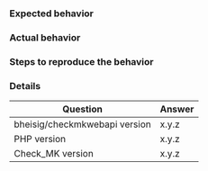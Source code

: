 <!--
Please note:

1.  Fill in this template according to your issue.
2.  Post code as text (using proper markup). Do not post screenshots of code.
-->

### Expected behavior

<!-- Insert text -->


### Actual behavior

<!-- Insert text -->


### Steps to reproduce the behavior

<!-- Insert text -->


### Details

| Question                      | Answer            |
| ----------------------------- | ----------------- |
| bheisig/checkmkwebapi version | x.y.z             |
| PHP version                   | x.y.z             |
| Check_MK version              | x.y.z             |
